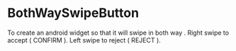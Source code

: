 # BothWaySwipeButton
To create an android widget so that it will swipe in both way . Right swipe to accept ( CONFIRM ). Left swipe to reject ( REJECT ).
